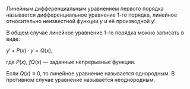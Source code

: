 Линейным дифференциальным уравнением первого порядка называется дифференциальное уравнение 1-го порядка, линейное относительно неизвестной функции $y$ и её производной $y'$.

В общем случае линейное уравнение 1-го порядка можно записать в виде:

$y' + P(x) \cdot y = Q(x)$,

где $P(x)$, $fQ(x)$ — заданные непрерывные функции.

Если $Q(x) ≡ 0$, то линейное уравнение называется однородным. В противном случае уравнение называется неоднородным.
